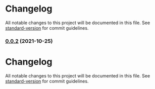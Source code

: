 # Changelog

All notable changes to this project will be documented in this file. See [standard-version](https://github.com/conventional-changelog/standard-version) for commit guidelines.

### [0.0.2](https://github.com/lbugasu/sandstorm/compare/v0.0.1...v0.0.2) (2021-10-25)

# Changelog

All notable changes to this project will be documented in this file. See [standard-version](https://github.com/conventional-changelog/standard-version) for commit guidelines.
